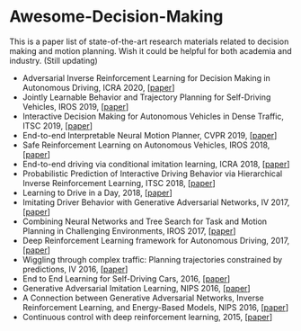 # Awesome-Decision-Making

This is a paper list of state-of-the-art research materials related to decision making and motion planning. Wish it could be helpful for both academia and industry. (Still updating)



- Adversarial Inverse Reinforcement Learning for Decision Making in Autonomous Driving, ICRA 2020, [[paper](https://arxiv.org/abs/1911.08044v1)]
- Jointly Learnable Behavior and Trajectory Planning for Self-Driving Vehicles, IROS 2019,  [[paper](https://arxiv.org/abs/1910.04586)]
- Interactive Decision Making for Autonomous Vehicles in Dense Traffic, ITSC 2019,  [[paper](https://arxiv.org/abs/1909.12914v1)]
- End-to-end Interpretable Neural Motion Planner, CVPR 2019,  [[paper](http://www.cs.toronto.edu/~wenjie/papers/cvpr19/nmp.pdf)]
- Safe Reinforcement Learning on Autonomous Vehicles, IROS 2018,  [[paper](https://arxiv.org/abs/1910.00399)]
- End-to-end driving via conditional imitation learning, ICRA 2018,  [[paper](https://arxiv.org/abs/1710.02410)]
- Probabilistic Prediction of Interactive Driving Behavior via Hierarchical Inverse Reinforcement Learning, ITSC 2018,  [[paper](https://arxiv.org/abs/1809.02926v1)]
- Learning to Drive in a Day, 2018,  [[paper](https://arxiv.org/abs/1807.00412)]
- Imitating Driver Behavior with Generative Adversarial Networks, IV 2017,  [[paper](https://arxiv.org/abs/1701.06699)]
- Combining Neural Networks and Tree Search for Task and Motion Planning in Challenging Environments, IROS 2017,  [[paper](https://arxiv.org/abs/1703.07887)]
- Deep Reinforcement Learning framework for Autonomous Driving, 2017,  [[paper](https://arxiv.org/abs/1704.02532)]
- Wiggling through complex traffic: Planning trajectories constrained by predictions, IV 2016,  [[paper](https://ieeexplore.ieee.org/document/7535557)]
- End to End Learning for Self-Driving Cars, 2016,  [[paper](https://arxiv.org/abs/1604.07316)]
- Generative Adversarial Imitation Learning, NIPS 2016,  [[paper](https://arxiv.org/abs/1606.03476)]
- A Connection between Generative Adversarial Networks, Inverse Reinforcement Learning, and Energy-Based Models, NIPS 2016,  [[paper](https://arxiv.org/abs/1611.03852)]
- Continuous control with deep reinforcement learning, 2015,  [[paper](https://arxiv.org/abs/1509.02971)]





